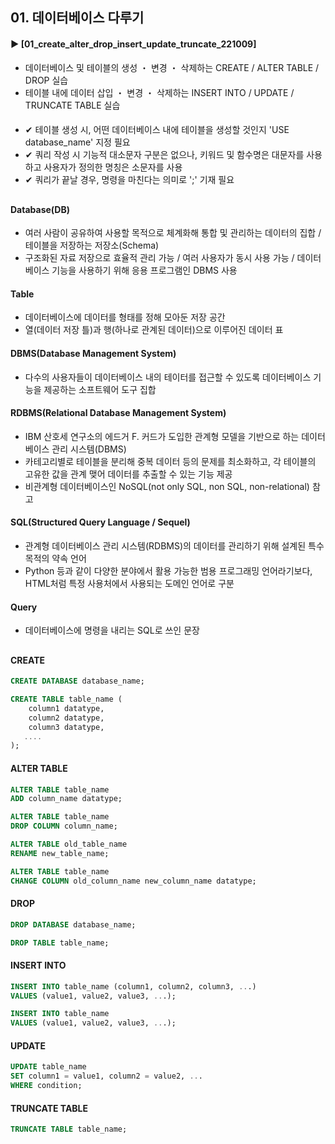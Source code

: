 ####
## 01. 데이터베이스 다루기
#### ► [01_create_alter_drop_insert_update_truncate_221009]
- 데이터베이스 및 테이블의 생성 ・ 변경 ・ 삭제하는 CREATE / ALTER TABLE / DROP 실습
- 테이블 내에 데이터 삽입 ・ 변경 ・ 삭제하는 INSERT INTO / UPDATE / TRUNCATE TABLE 실습
####
- ✔︎ 테이블 생성 시, 어떤 데이터베이스 내에 테이블을 생성할 것인지 'USE database_name' 지정 필요
- ✔︎ 쿼리 작성 시 기능적 대소문자 구분은 없으나, 키워드 및 함수명은 대문자를 사용하고 사용자가 정의한 명칭은 소문자를 사용
- ✔︎ 쿼리가 끝날 경우, 명령을 마친다는 의미로 ';' 기재 필요
##
#### Database(DB)
- 여러 사람이 공유하여 사용할 목적으로 체계화해 통합 및 관리하는 데이터의 집합 / 테이블을 저장하는 저장소(Schema)
- 구조화된 자료 저장으로 효율적 관리 가능 / 여러 사용자가 동시 사용 가능 / 데이터베이스 기능을 사용하기 위해 응용 프로그램인 DBMS 사용
#### Table
- 데이터베이스에 데이터를 형태를 정해 모아둔 저장 공간
- 열(데이터 저장 틀)과 행(하나로 관계된 데이터)으로 이루어진 데이터 표
#### DBMS(Database Management System)
- 다수의 사용자들이 데이터베이스 내의 테이터를 접근할 수 있도록 데이터베이스 기능을 제공하는 소프트웨어 도구 집합
####
#### RDBMS(Relational Database Management System)
- IBM 산호세 연구소의 에드거 F. 커드가 도입한 관계형 모델을 기반으로 하는 데이터베이스 관리 시스템(DBMS)
- 카테고리별로 테이블을 분리해 중복 데이터 등의 문제를 최소화하고, 각 테이블의 고유한 값을 관계 맺어 데이터를 추출할 수 있는 기능 제공
- 비관계형 데이터베이스인 NoSQL(not only SQL, non SQL, non-relational) 참고
####
#### SQL(Structured Query Language / Sequel)
- 관계형 데이터베이스 관리 시스템(RDBMS)의 데이터를 관리하기 위해 설계된 특수 목적의 약속 언어
- Python 등과 같이 다양한 분야에서 활용 가능한 범용 프로그래밍 언어라기보다, HTML처럼 특정 사용처에서 사용되는 도메인 언어로 구분
#### Query
- 데이터베이스에 명령을 내리는 SQL로 쓰인 문장
##
#### CREATE
``` SQL
CREATE DATABASE database_name;
```
``` SQL
CREATE TABLE table_name (
    column1 datatype,
    column2 datatype,
    column3 datatype,
   ....
);
```
#### ALTER TABLE
``` SQL
ALTER TABLE table_name
ADD column_name datatype;
```
``` SQL
ALTER TABLE table_name
DROP COLUMN column_name;
```
``` SQL
ALTER TABLE old_table_name
RENAME new_table_name;
```
``` SQL
ALTER TABLE table_name
CHANGE COLUMN old_column_name new_column_name datatype;
```
#### DROP
``` SQL
DROP DATABASE database_name;
```
``` SQL
DROP TABLE table_name;
```
#### INSERT INTO
``` SQL
INSERT INTO table_name (column1, column2, column3, ...)
VALUES (value1, value2, value3, ...);
```
``` SQL
INSERT INTO table_name
VALUES (value1, value2, value3, ...);
```
#### UPDATE
``` SQL
UPDATE table_name
SET column1 = value1, column2 = value2, ...
WHERE condition;
```
#### TRUNCATE TABLE
``` SQL
TRUNCATE TABLE table_name;
```
####
